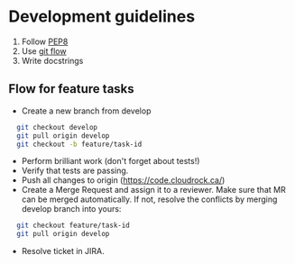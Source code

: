 # Development guidelines

1. Follow [PEP8](https://python.org/dev/peps/pep-0008/)
1. Use [git flow](https://github.com/nvie/gitflow)
1. Write docstrings

## Flow for feature tasks

- Create a new branch from develop

```bash
  git checkout develop
  git pull origin develop
  git checkout -b feature/task-id
```

- Perform brilliant work (don't forget about tests!)
- Verify that tests are passing.
- Push all changes to origin (<https://code.cloudrock.ca/>)
- Create a Merge Request and assign it to a reviewer. Make sure that MR can be merged automatically. If not, resolve
   the conflicts by merging develop branch into yours:

```bash
  git checkout feature/task-id
  git pull origin develop
```

- Resolve ticket in JIRA.
